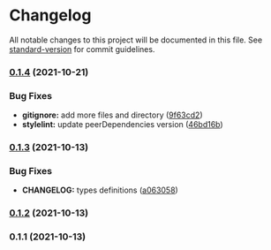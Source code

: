 # Changelog

All notable changes to this project will be documented in this file. See [standard-version](https://github.com/conventional-changelog/standard-version) for commit guidelines.

### [0.1.4](https://github.com/aisevim/stylelint-pencil/compare/v0.1.3...v0.1.4) (2021-10-21)


### Bug Fixes

* **gitignore:** add more files and directory ([9f63cd2](https://github.com/aisevim/stylelint-pencil/commit/9f63cd2424689fa63bd32701b4b13d1d0b6a8aff))
* **stylelint:** update peerDependencies version ([46bd16b](https://github.com/aisevim/stylelint-pencil/commit/46bd16b8db4d5597069b332f80b078723f9221cf))

### [0.1.3](https://github.com/aisevim/stylelint-pencil/compare/v0.1.2...v0.1.3) (2021-10-13)


### Bug Fixes

* **CHANGELOG:** types definitions ([a063058](https://github.com/aisevim/stylelint-pencil/commit/a063058f6d4ba2df70ac824149f227e6dfaa7e8b))

### [0.1.2](https://github.com/aisevim/stylelint-pencil/compare/v0.1.1...v0.1.2) (2021-10-13)

### 0.1.1 (2021-10-13)
